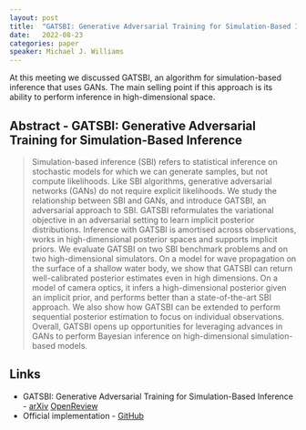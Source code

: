 ```yaml
---
layout: post
title:  "GATSBI: Generative Adversarial Training for Simulation-Based Inference"
date:   2022-08-23
categories: paper
speaker: Michael J. Williams
---
```


At this meeting we discussed GATSBI, an algorithm for simulation-based inference that uses GANs. The main selling point if this approach is its ability to perform inference in high-dimensional space.

## Abstract - GATSBI: Generative Adversarial Training for Simulation-Based Inference

> Simulation-based inference (SBI) refers to statistical inference on stochastic models for which we can generate samples, but not compute likelihoods. Like SBI algorithms, generative adversarial networks (GANs) do not require explicit likelihoods. We study the relationship between SBI and GANs, and introduce GATSBI, an adversarial approach to SBI. GATSBI reformulates the variational objective in an adversarial setting to learn implicit posterior distributions. Inference with GATSBI is amortised across observations, works in high-dimensional posterior spaces and supports implicit priors. We evaluate GATSBI on two SBI benchmark problems and on two high-dimensional simulators. On a model for wave propagation on the surface of a shallow water body, we show that GATSBI can return well-calibrated posterior estimates even in high dimensions. On a model of camera optics, it infers a high-dimensional posterior given an implicit prior, and performs better than a state-of-the-art SBI approach. We also show how GATSBI can be extended to perform sequential posterior estimation to focus on individual observations. Overall, GATSBI opens up opportunities for leveraging advances in GANs to perform Bayesian inference on high-dimensional simulation-based models.

## Links

* GATSBI: Generative Adversarial Training for Simulation-Based Inference - [arXiv](https://arxiv.org/abs/2203.06481) [OpenReview](https://openreview.net/forum?id=kR1hC6j48Tp)
* Official implementation - [GitHub](https://github.com/mackelab/gatsbi)
